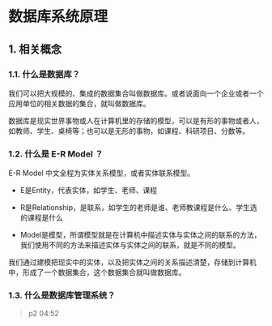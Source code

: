 # 数据库系统原理

## 1. 相关概念

### 1.1. 什么是数据库？

我们可以把大规模的、集成的数据集合叫做数据库。或者说面向一个企业或者一个应用单位的相关数据的集合，就叫做数据库。


数据库是现实世界事物或人在计算机里的存储的模型，可以是有形的事物或者人，如教师、学生、桌椅等；也可以是无形的事物，如课程、科研项目、分数等。


### 1.2. 什么是 E-R Model ？

E-R Model 中文全程为实体关系模型，或者实体联系模型。

- E是Entity，代表实体，如学生、老师、课程

- R是Relationship，是联系，如学生的老师是谁、老师教课程是什么、学生选的课程是什么

- Model是模型，所谓模型就是在计算机中描述实体与实体之间的联系的方法，我们使用不同的方法来描述实体与实体之间的联系，就是不同的模型。

我们通过建模把现实中的实体，以及把实体之间的关系描述清楚，存储到计算机中，形成了一个数据集合，这个数据集合就叫做数据库。




### 1.3. 什么是数据库管理系统？


> p2  04:52